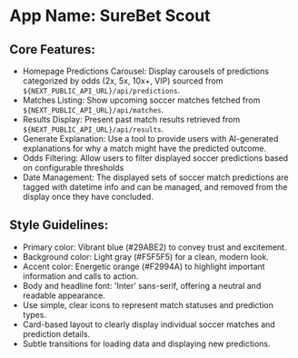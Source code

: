 # **App Name**: SureBet Scout

## Core Features:

- Homepage Predictions Carousel: Display carousels of predictions categorized by odds (2x, 5x, 10x+, VIP) sourced from `${NEXT_PUBLIC_API_URL}/api/predictions`.
- Matches Listing: Show upcoming soccer matches fetched from `${NEXT_PUBLIC_API_URL}/api/matches`.
- Results Display: Present past match results retrieved from `${NEXT_PUBLIC_API_URL}/api/results`.
- Generate Explanation: Use a tool to provide users with AI-generated explanations for why a match might have the predicted outcome.
- Odds Filtering: Allow users to filter displayed soccer predictions based on configurable thresholds
- Date Management: The displayed sets of soccer match predictions are tagged with datetime info and can be managed, and removed from the display once they have concluded.

## Style Guidelines:

- Primary color: Vibrant blue (#29ABE2) to convey trust and excitement.
- Background color: Light gray (#F5F5F5) for a clean, modern look.
- Accent color: Energetic orange (#F2994A) to highlight important information and calls to action.
- Body and headline font: 'Inter' sans-serif, offering a neutral and readable appearance.
- Use simple, clear icons to represent match statuses and prediction types.
- Card-based layout to clearly display individual soccer matches and prediction details.
- Subtle transitions for loading data and displaying new predictions.